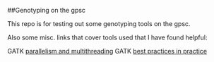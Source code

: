 ##Genotyping on the gpsc

This repo is for testing out some genotyping tools on the gpsc. 

Also some misc. links that cover tools used that I have found helpful:

GATK [parallelism and multithreading](https://sites.google.com/a/broadinstitute.org/legacy-gatk-documentation/dictionary/1988-Parallelism?pli=1)
GATK [best practices in practice](https://hpc.nih.gov/training/gatk_tutorial/)
